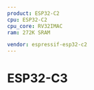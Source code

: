 ```yaml
---
product: ESP32-C2
cpu: ESP32-C2
cpu_core: RV32IMAC
ram: 272K SRAM

vendor: espressif-esp32-c2
---
```


# ESP32-C3

